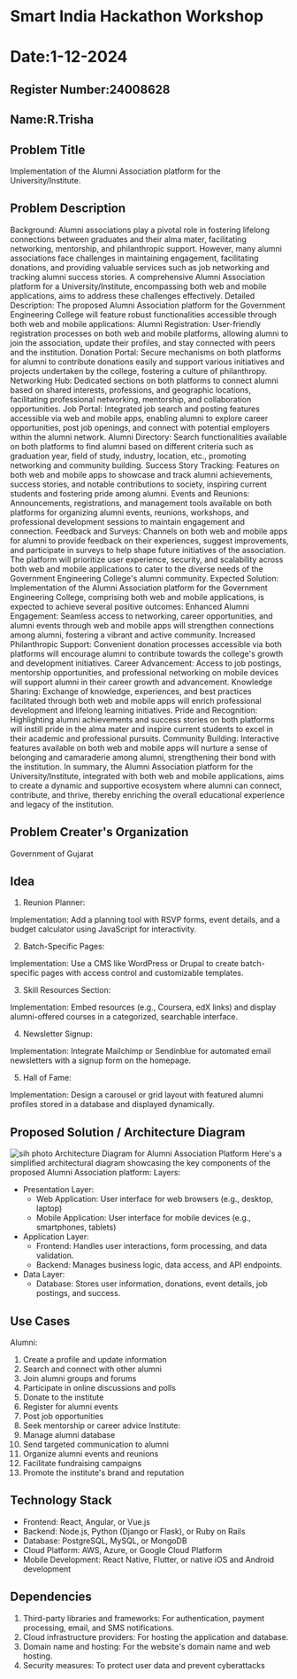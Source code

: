 # Smart India Hackathon Workshop
# Date:1-12-2024
## Register Number:24008628
## Name:R.Trisha
## Problem Title
Implementation of the Alumni Association platform for the University/Institute.
## Problem Description
Background: Alumni associations play a pivotal role in fostering lifelong connections between graduates and their alma mater, facilitating networking, mentorship, and philanthropic support. However, many alumni associations face challenges in maintaining engagement, facilitating donations, and providing valuable services such as job networking and tracking alumni success stories. A comprehensive Alumni Association platform for a University/Institute, encompassing both web and mobile applications, aims to address these challenges effectively. Detailed Description: The proposed Alumni Association platform for the Government Engineering College will feature robust functionalities accessible through both web and mobile applications: Alumni Registration: User-friendly registration processes on both web and mobile platforms, allowing alumni to join the association, update their profiles, and stay connected with peers and the institution. Donation Portal: Secure mechanisms on both platforms for alumni to contribute donations easily and support various initiatives and projects undertaken by the college, fostering a culture of philanthropy. Networking Hub: Dedicated sections on both platforms to connect alumni based on shared interests, professions, and geographic locations, facilitating professional networking, mentorship, and collaboration opportunities. Job Portal: Integrated job search and posting features accessible via web and mobile apps, enabling alumni to explore career opportunities, post job openings, and connect with potential employers within the alumni network. Alumni Directory: Search functionalities available on both platforms to find alumni based on different criteria such as graduation year, field of study, industry, location, etc., promoting networking and community building. Success Story Tracking: Features on both web and mobile apps to showcase and track alumni achievements, success stories, and notable contributions to society, inspiring current students and fostering pride among alumni. Events and Reunions: Announcements, registrations, and management tools available on both platforms for organizing alumni events, reunions, workshops, and professional development sessions to maintain engagement and connection. Feedback and Surveys: Channels on both web and mobile apps for alumni to provide feedback on their experiences, suggest improvements, and participate in surveys to help shape future initiatives of the association. The platform will prioritize user experience, security, and scalability across both web and mobile applications to cater to the diverse needs of the Government Engineering College's alumni community. Expected Solution: Implementation of the Alumni Association platform for the Government Engineering College, comprising both web and mobile applications, is expected to achieve several positive outcomes: Enhanced Alumni Engagement: Seamless access to networking, career opportunities, and alumni events through web and mobile apps will strengthen connections among alumni, fostering a vibrant and active community. Increased Philanthropic Support: Convenient donation processes accessible via both platforms will encourage alumni to contribute towards the college's growth and development initiatives. Career Advancement: Access to job postings, mentorship opportunities, and professional networking on mobile devices will support alumni in their career growth and advancement. Knowledge Sharing: Exchange of knowledge, experiences, and best practices facilitated through both web and mobile apps will enrich professional development and lifelong learning initiatives. Pride and Recognition: Highlighting alumni achievements and success stories on both platforms will instill pride in the alma mater and inspire current students to excel in their academic and professional pursuits. Community Building: Interactive features available on both web and mobile apps will nurture a sense of belonging and camaraderie among alumni, strengthening their bond with the institution. In summary, the Alumni Association platform for the University/Institute, integrated with both web and mobile applications, aims to create a dynamic and supportive ecosystem where alumni can connect, contribute, and thrive, thereby enriching the overall educational experience and legacy of the institution.
## Problem Creater's Organization
Government of Gujarat

## Idea
1. Reunion Planner:

Implementation: Add a planning tool with RSVP forms, event details, and a budget calculator using JavaScript for interactivity.



2. Batch-Specific Pages:

Implementation: Use a CMS like WordPress or Drupal to create batch-specific pages with access control and customizable templates.



3. Skill Resources Section:

Implementation: Embed resources (e.g., Coursera, edX links) and display alumni-offered courses in a categorized, searchable interface.



4. Newsletter Signup:

Implementation: Integrate Mailchimp or Sendinblue for automated email newsletters with a signup form on the homepage.



5. Hall of Fame:

Implementation: Design a carousel or grid layout with featured alumni profiles stored in a database and displayed dynamically.







## Proposed Solution / Architecture Diagram
![sih photo](https://github.com/user-attachments/assets/e661818a-91a4-4f3b-88a9-bf3cb6eb5b11)
Architecture Diagram for Alumni Association Platform
Here's a simplified architectural diagram showcasing the key components of the proposed Alumni Association platform:
Layers:
 * Presentation Layer:
   * Web Application: User interface for web browsers (e.g., desktop, laptop)
   * Mobile Application: User interface for mobile devices (e.g., smartphones, tablets)
 * Application Layer:
   * Frontend: Handles user interactions, form processing, and data validation.
   * Backend: Manages business logic, data access, and API endpoints.
 * Data Layer:
   * Database: Stores user information, donations, event details, job postings, and success.

## Use Cases
Alumni:
 1. Create a profile and update information
 2. Search and connect with other alumni
 3. Join alumni groups and forums
 4. Participate in online discussions and polls
 5. Donate to the institute
6. Register for alumni events
 7. Post job opportunities
 8. Seek mentorship or career advice
 Institute:
 1. Manage alumni database
 2. Send targeted communication to alumni
 3. Organize alumni events and reunions
 4. Facilitate fundraising campaigns
 5. Promote the institute's brand and reputation

## Technology Stack
 * Frontend: React, Angular, or Vue.js
 * Backend: Node.js, Python (Django or Flask), or Ruby on Rails
 * Database: PostgreSQL, MySQL, or MongoDB
 * Cloud Platform: AWS, Azure, or Google Cloud Platform
 * Mobile Development: React Native, Flutter, or native iOS and Android development


## Dependencies
 1. Third-party libraries and frameworks: For authentication, payment processing,
 email, and SMS notifications.
 2. Cloud infrastructure providers: For hosting the application and database.
 3. Domain name and hosting: For the website's domain name and web hosting.
 4. Security measures: To protect user data and prevent cyberattacks
